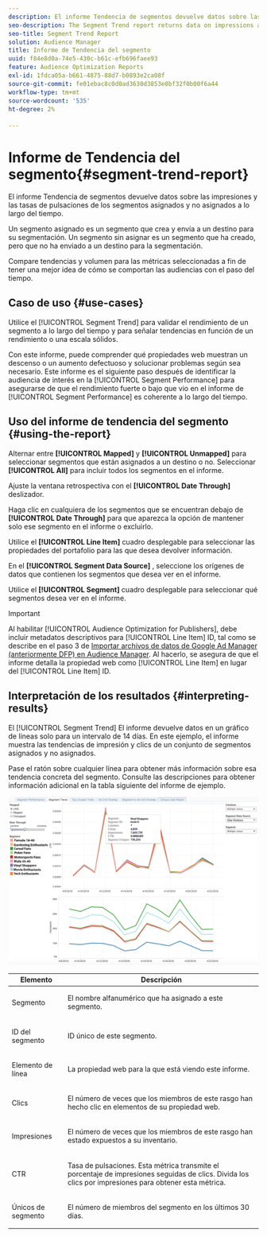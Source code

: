 ```yaml
---
description: El informe Tendencia de segmentos devuelve datos sobre las impresiones y las tasas de pulsaciones de los segmentos asignados y no asignados a lo largo del tiempo. Un segmento asignado es un segmento que crea y envía a un destino para su segmentación. Un segmento sin asignar es un segmento que ha creado, pero que no ha enviado a un destino para la segmentación. Compare tendencias y volumen para las métricas seleccionadas a fin de tener una mejor idea de cómo se comportan las audiencias con el paso del tiempo.
seo-description: The Segment Trend report returns data on impressions and click-through rates of mapped and unmapped segments over time. A mapped segment is a segment you create and send to a destination for targeting. An unmapped segment is a segment that you've created but have not sent to a destination for targeting. Compare trends and volume for your selected metrics to get a better picture of how your audiences behave over time.
seo-title: Segment Trend Report
solution: Audience Manager
title: Informe de Tendencia del segmento
uuid: f84e8d0a-74e5-430c-b61c-efb696faee93
feature: Audience Optimization Reports
exl-id: 1fdca05a-b661-4875-88d7-b0893e2ca08f
source-git-commit: fe01ebac8c0d0ad3630d3853e0bf32f0b00f6a44
workflow-type: tm+mt
source-wordcount: '535'
ht-degree: 2%

---
```


# Informe de Tendencia del segmento{#segment-trend-report}

El informe Tendencia de segmentos devuelve datos sobre las impresiones y las tasas de pulsaciones de los segmentos asignados y no asignados a lo largo del tiempo.

Un segmento asignado es un segmento que crea y envía a un destino para su segmentación. Un segmento sin asignar es un segmento que ha creado, pero que no ha enviado a un destino para la segmentación.

Compare tendencias y volumen para las métricas seleccionadas a fin de tener una mejor idea de cómo se comportan las audiencias con el paso del tiempo.

## Caso de uso {#use-cases}

Utilice el [!UICONTROL Segment Trend] para validar el rendimiento de un segmento a lo largo del tiempo y para señalar tendencias en función de un rendimiento o una escala sólidos.

Con este informe, puede comprender qué propiedades web muestran un descenso o un aumento defectuoso y solucionar problemas según sea necesario. Este informe es el siguiente paso después de identificar la audiencia de interés en la [!UICONTROL Segment Performance] para asegurarse de que el rendimiento fuerte o bajo que vio en el informe de [!UICONTROL Segment Performance] es coherente a lo largo del tiempo.

## Uso del informe de tendencia del segmento {#using-the-report}

Alternar entre **[!UICONTROL Mapped]** y **[!UICONTROL Unmapped]** para seleccionar segmentos que están asignados a un destino o no. Seleccionar **[!UICONTROL All]** para incluir todos los segmentos en el informe.

Ajuste la ventana retrospectiva con el **[!UICONTROL Date Through]** deslizador.

Haga clic en cualquiera de los segmentos que se encuentran debajo de **[!UICONTROL Date Through]** para que aparezca la opción de mantener solo ese segmento en el informe o excluirlo.

Utilice el **[!UICONTROL Line Item]** cuadro desplegable para seleccionar las propiedades del portafolio para las que desea devolver información.

En el **[!UICONTROL Segment Data Source]** , seleccione los orígenes de datos que contienen los segmentos que desea ver en el informe.

Utilice el **[!UICONTROL Segment]** cuadro desplegable para seleccionar qué segmentos desea ver en el informe.

>[!IMPORTANT]
>
>Al habilitar [!UICONTROL Audience Optimization for Publishers], debe incluir metadatos descriptivos para [!UICONTROL Line Item] ID, tal como se describe en el paso 3 de [Importar archivos de datos de Google Ad Manager (anteriormente DFP) en Audience Manager](../../../reporting/audience-optimization-reports/aor-publishers/import-dfp.md). Al hacerlo, se asegura de que el informe detalla la propiedad web como [!UICONTROL Line Item] en lugar del [!UICONTROL Line Item] ID.

## Interpretación de los resultados {#interpreting-results}

El [!UICONTROL Segment Trend] El informe devuelve datos en un gráfico de líneas solo para un intervalo de 14 días. En este ejemplo, el informe muestra las tendencias de impresión y clics de un conjunto de segmentos asignados y no asignados.

Pase el ratón sobre cualquier línea para obtener más información sobre esa tendencia concreta del segmento. Consulte las descripciones para obtener información adicional en la tabla siguiente del informe de ejemplo.

![](assets/publisher_segment_trend.png)

<table id="table_AFE2540583C34835B04584693ADFD26A"> 
 <thead> 
  <tr> 
   <th colname="col1" class="entry"> Elemento </th> 
   <th colname="col2" class="entry"> Descripción </th> 
  </tr>
 </thead>
 <tbody> 
  <tr> 
   <td colname="col1"> <p><span class="wintitle"> Segmento</span> </p> </td> 
   <td colname="col2"> <p>El nombre alfanumérico que ha asignado a este segmento. </p> </td> 
  </tr> 
  <tr> 
   <td colname="col1"> <p><span class="wintitle"> ID del segmento</span> </p> </td> 
   <td colname="col2"> <p>ID único de este segmento. </p> </td> 
  </tr> 
  <tr> 
   <td colname="col1"> <p><span class="wintitle"> Elemento de línea</span> </p> </td> 
   <td colname="col2"> <p>La propiedad web para la que está viendo este informe. </p> </td> 
  </tr> 
  <tr> 
   <td colname="col1"> <p><span class="wintitle"> Clics</span> </p> </td> 
   <td colname="col2"> <p>El número de veces que los miembros de este rasgo han hecho clic en elementos de su propiedad web. </p> </td> 
  </tr> 
  <tr> 
   <td colname="col1"> <p><span class="wintitle"> Impresiones</span> </p> </td> 
   <td colname="col2"> <p>El número de veces que los miembros de este rasgo han estado expuestos a su inventario. </p> </td> 
  </tr> 
  <tr> 
   <td colname="col1"> <p><span class="wintitle"> CTR</span> </p> </td> 
   <td colname="col2"> <p>Tasa de pulsaciones. Esta métrica transmite el porcentaje de impresiones seguidas de clics. Divida los clics por impresiones para obtener esta métrica. </p> </td> 
  </tr> 
  <tr> 
   <td colname="col1"> <p><span class="wintitle"> Únicos de segmento</span> </p> </td> 
   <td colname="col2"> <p>El número de miembros del segmento en los últimos 30 días. </p> </td> 
  </tr> 
 </tbody> 
</table>
